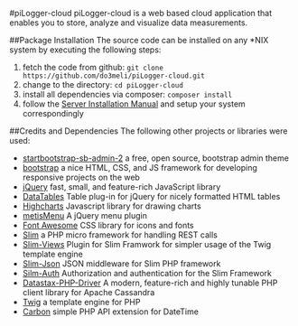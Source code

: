#piLogger-cloud
piLogger-cloud is a web based cloud application that enables you to store, analyze and visualize data measurements. 

##Package Installation
The source code can be installed on any *NIX system by executing the following steps:

1. fetch the code from github: `git clone https://github.com/do3meli/piLogger-cloud.git`
2. change to the directory: `cd piLogger-cloud`
3. install all dependencies via composer: `composer install`
4. follow the [Server Installation Manual](https://github.com/do3meli/piLogger-cloud/wiki/Server-Installation-Manual) and setup your system correspondingly

##Credits and Dependencies
The following other projects or libraries were used:

* [startbootstrap-sb-admin-2](https://github.com/IronSummitMedia/startbootstrap-sb-admin-2) a free, open source, bootstrap admin theme
* [bootstrap](http://getbootstrap.com) a nice HTML, CSS, and JS framework for developing responsive projects on the web
* [jQuery](http://jquery.com) fast, small, and feature-rich JavaScript library
* [DataTables](https://datatables.net) Table plug-in for jQuery for nicely formatted HTML tables
* [Highcharts](http://www.highcharts.com) Javascript library for drawing charts
* [metisMenu](https://github.com/onokumus/metisMenu) A jQuery menu plugin
* [Font Awesome](http://fortawesome.github.io/Font-Awesome/) CSS library for icons and fonts
* [Slim](http://www.slimframework.com) a PHP micro framework for handling REST calls
* [Slim-Views](https://github.com/slimphp/Slim-Views) Plugin for Slim Framwork for simpler usage of the Twig template engine
* [Slim-Json](https://github.com/dogancelik/slim-json) JSON middleware for Slim PHP framework
* [Silm-Auth](https://github.com/jeremykendall/slim-auth) Authorization and authentication for the Slim Framework
* [Datastax-PHP-Driver](http://datastax.github.io/php-driver/) A modern, feature-rich and highly tunable PHP client library for Apache Cassandra
* [Twig](http://twig.sensiolabs.org) a template engine for PHP
* [Carbon](http://carbon.nesbot.com) simple PHP API extension for DateTime

